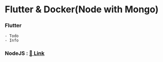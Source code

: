 # Flutter & Docker(Node with Mongo)

### Flutter
    - Todo
    - Info

### NodeJS : [🔗 Link](https://github.com/doyle-flutter/Node__Flutter_Docker_Node_Mongo_Clone)
